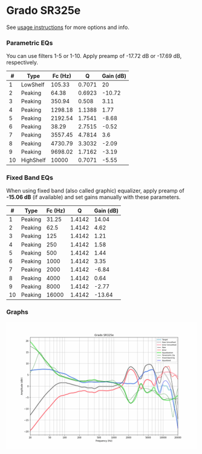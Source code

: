 # Grado SR325e
See [usage instructions](https://github.com/jaakkopasanen/AutoEq#usage) for more options and info.

### Parametric EQs
You can use filters 1-5 or 1-10. Apply preamp of -17.72 dB or -17.69 dB, respectively.

|   # | Type      |   Fc (Hz) |      Q |   Gain (dB) |
|-----|-----------|-----------|--------|-------------|
|   1 | LowShelf  |    105.33 | 0.7071 |       20    |
|   2 | Peaking   |     64.38 | 0.6923 |      -10.72 |
|   3 | Peaking   |    350.94 | 0.508  |        3.11 |
|   4 | Peaking   |   1298.18 | 1.1388 |        1.77 |
|   5 | Peaking   |   2192.54 | 1.7541 |       -8.68 |
|   6 | Peaking   |     38.29 | 2.7515 |       -0.52 |
|   7 | Peaking   |   3557.45 | 4.7814 |        3.6  |
|   8 | Peaking   |   4730.79 | 3.3032 |       -2.09 |
|   9 | Peaking   |   9698.02 | 1.7162 |       -3.19 |
|  10 | HighShelf |  10000    | 0.7071 |       -5.55 |

### Fixed Band EQs
When using fixed band (also called graphic) equalizer, apply preamp of **-15.06 dB** (if available) and set gains manually with these parameters.

|   # | Type    |   Fc (Hz) |      Q |   Gain (dB) |
|-----|---------|-----------|--------|-------------|
|   1 | Peaking |     31.25 | 1.4142 |       14.04 |
|   2 | Peaking |     62.5  | 1.4142 |        4.62 |
|   3 | Peaking |    125    | 1.4142 |        1.21 |
|   4 | Peaking |    250    | 1.4142 |        1.58 |
|   5 | Peaking |    500    | 1.4142 |        1.44 |
|   6 | Peaking |   1000    | 1.4142 |        3.35 |
|   7 | Peaking |   2000    | 1.4142 |       -6.84 |
|   8 | Peaking |   4000    | 1.4142 |        0.64 |
|   9 | Peaking |   8000    | 1.4142 |       -2.77 |
|  10 | Peaking |  16000    | 1.4142 |      -13.64 |

### Graphs
![](./Grado%20SR325e.png)
